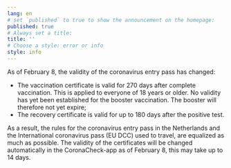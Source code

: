 ```yaml
---
lang: en
# set `published` to true to show the announcement on the homepage:
published: true
# Always set a title:
title: ''
# Choose a style: error or info
style: info
---
```

As of February 8, the validity of the coronavirus entry pass has changed:

- The vaccination certificate is valid for 270 days after complete vaccination. This is applied to everyone of 18 years or older. No validity has yet been established for the booster vaccination. The booster will therefore not yet expire;
- The recovery certificate is valid for up to 180 days after the positive test.

As a result, the rules for the coronavirus entry pass in the Netherlands and the International coronavirus pass (EU DCC) used to travel, are equalized as much as possible. The validity of the certificates will be changed automatically in the CoronaCheck-app as of February 8, this may take up to 14 days.
